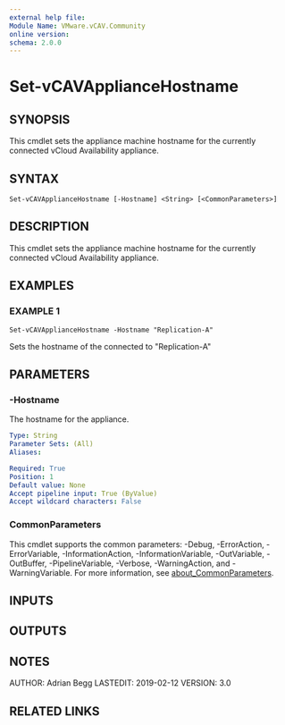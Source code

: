 ```yaml
---
external help file:
Module Name: VMware.vCAV.Community
online version:
schema: 2.0.0
---
```


# Set-vCAVApplianceHostname

## SYNOPSIS
This cmdlet sets the appliance machine hostname for the currently connected vCloud Availability appliance.

## SYNTAX

```
Set-vCAVApplianceHostname [-Hostname] <String> [<CommonParameters>]
```

## DESCRIPTION
This cmdlet sets the appliance machine hostname for the currently connected vCloud Availability appliance.

## EXAMPLES

### EXAMPLE 1
```
Set-vCAVApplianceHostname -Hostname "Replication-A"
```

Sets the hostname of the connected to "Replication-A"

## PARAMETERS

### -Hostname
The hostname for the appliance.

```yaml
Type: String
Parameter Sets: (All)
Aliases:

Required: True
Position: 1
Default value: None
Accept pipeline input: True (ByValue)
Accept wildcard characters: False
```

### CommonParameters
This cmdlet supports the common parameters: -Debug, -ErrorAction, -ErrorVariable, -InformationAction, -InformationVariable, -OutVariable, -OutBuffer, -PipelineVariable, -Verbose, -WarningAction, and -WarningVariable. For more information, see [about_CommonParameters](http://go.microsoft.com/fwlink/?LinkID=113216).

## INPUTS

## OUTPUTS

## NOTES
AUTHOR: Adrian Begg
LASTEDIT: 2019-02-12
VERSION: 3.0

## RELATED LINKS
